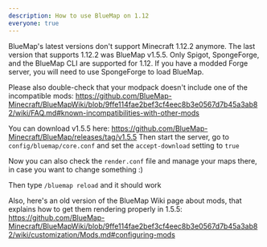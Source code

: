 ```yaml
---
description: How to use BlueMap on 1.12
everyone: true
---
```


BlueMap's latest versions don't support Minecraft 1.12.2 anymore. The last version that supports 1.12.2 was BlueMap v1.5.5.
Only Spigot, SpongeForge, and the BlueMap CLI are supported for 1.12.
If you have a modded Forge server, you will need to use SpongeForge to load BlueMap.

Please also double-check that your modpack doesn't include one of the incompatible mods:
<https://github.com/BlueMap-Minecraft/BlueMapWiki/blob/9ffe114fae2bef3cf4eec8b3e0567d7b45a3ab82/wiki/FAQ.md#known-incompatibilities-with-other-mods>

You can download v1.5.5 here: <https://github.com/BlueMap-Minecraft/BlueMap/releases/tag/v1.5.5>
Then start the server, go to `config/bluemap/core.conf` and set the `accept-download` setting to `true`

Now you can also check the `render.conf` file and manage your maps there, in case you want to change something :)

Then type `/bluemap reload` and it should work

Also, here's an old version of the BlueMap Wiki page about mods, that explains how to get them rendering properly in 1.5.5: <https://github.com/BlueMap-Minecraft/BlueMapWiki/blob/9ffe114fae2bef3cf4eec8b3e0567d7b45a3ab82/wiki/customization/Mods.md#configuring-mods>

